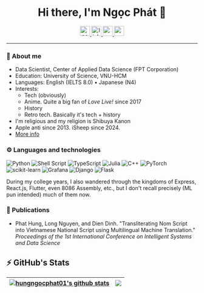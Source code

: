 <div align="center">
  <div>
    <h1> Hi there, I'm Ngọc Phát 👀 </h1> 
  </div>
</div>

<div align="center">  
    <a href="https://hungngocphat01.github.io/" target="_blank">
        <img src=https://img.shields.io/badge/Portfolio-hungngocphat01-%234ea94b?&labelColor=101010&style=for-the-badge alt=portfolio style="margin-bottom: 5px;" height="26" />
    </a>
    <a href="https://linkedin.com/in/hungngocphat-hcmus" target="_blank">
        <img src=https://img.shields.io/badge/hungngocphat-blue?style=for-the-badge&logo=linkedin&logoColor=white alt=linkedin style="margin-bottom: 5px;" height="26" />
    </a>
    <a href="https://t.me/hiraki01" target="_blank">
        <img src=https://img.shields.io/badge/@hiraki01-2CA5E0?style=for-the-badge&logo=telegram&logoColor=white style="margin-bottom: 5px;" height="26"/>
  </a>
      <a href="mailto:hungngocphat01@gmail.com" target="_blank">
        <img src=https://img.shields.io/badge/hungngocphat01-D14836?style=for-the-badge&logo=gmail&logoColor=white style="margin-bottom: 5px;" height="26" />
    </a>
</div>
  
--------------------------

### 💬 About me
- Data Scientist, Center of Applied Data Science (FPT Corporation)
- Education: University of Science, VNU-HCM
- Languages: English (IELTS 8.0) • Japanese (N4)
- Interests:  
  - Tech (obviously)
  - Anime. Quite a big fan of _Love Live!_ since 2017
  - History
  - Retro tech. Basically it's tech + history
- I'm religious and my religion is Shibuya Kanon
- Apple anti since 2013. iSheep since 2024.
- [More info](https://hungngocphat01.github.io)

### ⚙️ Languages and technologies
![Python](https://img.shields.io/badge/python-3670A0?style=for-the-badge&logo=python&logoColor=ffdd54) ![Shell Script](https://img.shields.io/badge/shell_script-%23121011.svg?style=for-the-badge&logo=gnu-bash&logoColor=white) ![TypeScript](https://img.shields.io/badge/typescript-%23007ACC.svg?style=for-the-badge&logo=typescript&logoColor=white) ![Julia](https://img.shields.io/badge/-Julia-9558B2?style=for-the-badge&logo=julia&logoColor=white) ![C++](https://img.shields.io/badge/c++-%2300599C.svg?style=for-the-badge&logo=c%2B%2B&logoColor=white) ![PyTorch](https://img.shields.io/badge/PyTorch-%23EE4C2C.svg?style=for-the-badge&logo=PyTorch&logoColor=white) ![scikit-learn](https://img.shields.io/badge/scikit--learn-%23F7931E.svg?style=for-the-badge&logo=scikit-learn&logoColor=white)
 ![Grafana](https://img.shields.io/badge/grafana-%23F46800.svg?style=for-the-badge&logo=grafana&logoColor=white) ![Django](https://img.shields.io/badge/django-%23092E20.svg?style=for-the-badge&logo=django&logoColor=white) ![Flask](https://img.shields.io/badge/flask-%23000.svg?style=for-the-badge&logo=flask&logoColor=white)

During my college years, I also wandered through the kingdoms of Express, React.js, Flutter, even 8086 Assembly, etc., but I don't recall precisely (ML pun intended) much of them now.

### 📖 Publications
- Phat Hung, Long Nguyen, and Dien Dinh. "Transliterating Nom Script into Vietnamese National Script using Multilingual Machine Translation." _Proceedings of the 1st International Conference on Intelligent Systems and Data Science_



## ⚡ GitHub's Stats

<div align="center">

| <a href="https://github.com/hungngocphat01"><img align="center" src="https://github-readme-stats.vercel.app/api?username=hungngocphat01&show_icons=true&include_all_commits=true&count_private=true&hide_border=true&theme=react" alt="hungngocphat01's github stats" /></a> | <a href="https://github.com/hungngocphat01"><img align="center" src="https://github-readme-stats.vercel.app/api/top-langs/?username=hungngocphat01&layout=compact&hide_border=true&hide=html,jupyter%20notebook&langs_count=10&theme=react" /></a> |
| ------------- | ------------- |
  
</div>
